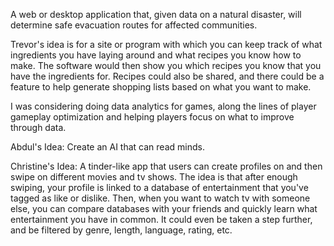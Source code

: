 A web or desktop application that, given data on a natural disaster, will determine safe evacuation routes for affected communities.

Trevor's idea is for a site or program with which you can keep track of what ingredients you have laying around and what recipes you know how to make. The software would then show you which recipes you know that you have the ingredients for. Recipes could also be shared, and there could be a feature to help generate shopping lists based on what you want to make.

I was considering doing data analytics for games, along the lines of player gameplay optimization and helping players focus on what to improve through data.

Abdul's Idea: Create an AI that can read minds.

Christine's Idea: A tinder-like app that users can create profiles on and then swipe on different movies and tv shows. The idea is that after enough swiping, your profile is linked to a database of entertainment that you've tagged as like or dislike. Then, when you want to watch tv with someone else, you can compare databases with your friends and quickly learn what entertainment you have in common. It could even be taken a step further, and be filtered by genre, length, language, rating, etc.
